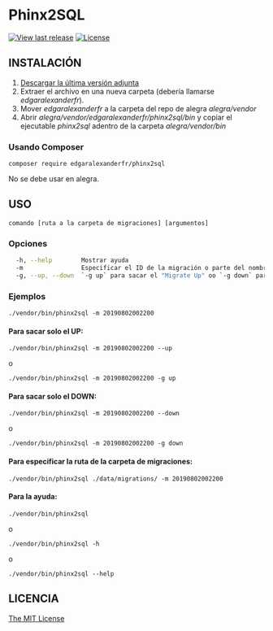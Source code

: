 # Phinx2SQL

[![View last release](https://img.shields.io/badge/version-1.1.0-informational.svg)](https://github.com/edgaralexanderfr/phinx2sql/releases/latest)
[![License](https://img.shields.io/badge/license-MIT-green.svg)](https://opensource.org/licenses/MIT)

## INSTALACIÓN

1. [Descargar la última versión adjunta](https://github.com/edgaralexanderfr/phinx2sql/releases/latest)
2. Extraer el archivo en una nueva carpeta (debería llamarse _edgaralexanderfr_).
3. Mover _edgaralexanderfr_ a la carpeta del repo de alegra _alegra/vendor_
4. Abrir _alegra/vendor/edgaralexanderfr/phinx2sql/bin_ y copiar el ejecutable _phinx2sql_ adentro de la carpeta _alegra/vendor/bin_

### Usando Composer

`composer require edgaralexanderfr/phinx2sql`

No se debe usar en alegra.

## USO

`comando [ruta a la carpeta de migraciones] [argumentos]`

### Opciones

```bash
  -h, --help        Mostrar ayuda
  -m                Especificar el ID de la migración o parte del nombre del archivo
  -g, --up, --down  `-g up` para sacar el "Migrate Up" oo `-g down` para sacar el "Migrate Down"
```

### Ejemplos

`./vendor/bin/phinx2sql -m 20190802002200`

#### Para sacar solo el UP:

`./vendor/bin/phinx2sql -m 20190802002200 --up`

o

`./vendor/bin/phinx2sql -m 20190802002200 -g up`

#### Para sacar solo el DOWN:

`./vendor/bin/phinx2sql -m 20190802002200 --down`

o

`./vendor/bin/phinx2sql -m 20190802002200 -g down`

#### Para especificar la ruta de la carpeta de migraciones:

`./vendor/bin/phinx2sql ./data/migrations/ -m 20190802002200`

#### Para la ayuda:

`./vendor/bin/phinx2sql`

o

`./vendor/bin/phinx2sql -h`

o

`./vendor/bin/phinx2sql --help`

## LICENCIA

[The MIT License](https://opensource.org/licenses/MIT)
